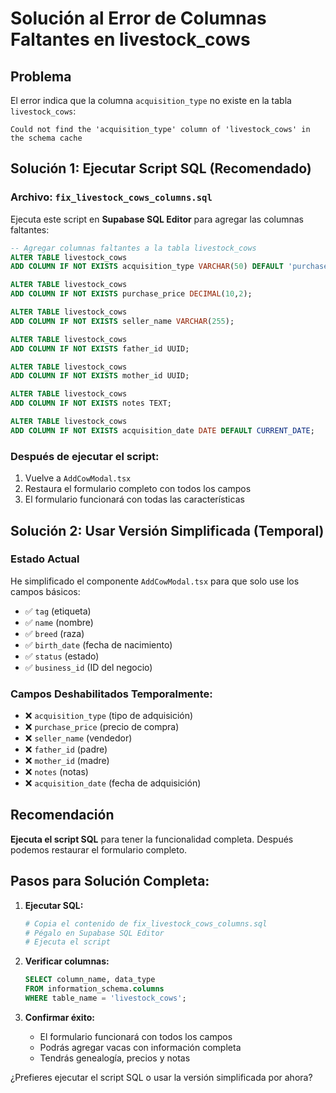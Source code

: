 # Solución al Error de Columnas Faltantes en livestock_cows

## Problema
El error indica que la columna `acquisition_type` no existe en la tabla `livestock_cows`:
```
Could not find the 'acquisition_type' column of 'livestock_cows' in the schema cache
```

## Solución 1: Ejecutar Script SQL (Recomendado)

### Archivo: `fix_livestock_cows_columns.sql`
Ejecuta este script en **Supabase SQL Editor** para agregar las columnas faltantes:

```sql
-- Agregar columnas faltantes a la tabla livestock_cows
ALTER TABLE livestock_cows 
ADD COLUMN IF NOT EXISTS acquisition_type VARCHAR(50) DEFAULT 'purchase';

ALTER TABLE livestock_cows 
ADD COLUMN IF NOT EXISTS purchase_price DECIMAL(10,2);

ALTER TABLE livestock_cows 
ADD COLUMN IF NOT EXISTS seller_name VARCHAR(255);

ALTER TABLE livestock_cows 
ADD COLUMN IF NOT EXISTS father_id UUID;

ALTER TABLE livestock_cows 
ADD COLUMN IF NOT EXISTS mother_id UUID;

ALTER TABLE livestock_cows 
ADD COLUMN IF NOT EXISTS notes TEXT;

ALTER TABLE livestock_cows 
ADD COLUMN IF NOT EXISTS acquisition_date DATE DEFAULT CURRENT_DATE;
```

### Después de ejecutar el script:
1. Vuelve a `AddCowModal.tsx`
2. Restaura el formulario completo con todos los campos
3. El formulario funcionará con todas las características

## Solución 2: Usar Versión Simplificada (Temporal)

### Estado Actual
He simplificado el componente `AddCowModal.tsx` para que solo use los campos básicos:
- ✅ `tag` (etiqueta)
- ✅ `name` (nombre)
- ✅ `breed` (raza)
- ✅ `birth_date` (fecha de nacimiento)
- ✅ `status` (estado)
- ✅ `business_id` (ID del negocio)

### Campos Deshabilitados Temporalmente:
- ❌ `acquisition_type` (tipo de adquisición)
- ❌ `purchase_price` (precio de compra)
- ❌ `seller_name` (vendedor)
- ❌ `father_id` (padre)
- ❌ `mother_id` (madre)
- ❌ `notes` (notas)
- ❌ `acquisition_date` (fecha de adquisición)

## Recomendación

**Ejecuta el script SQL** para tener la funcionalidad completa. Después podemos restaurar el formulario completo.

## Pasos para Solución Completa:

1. **Ejecutar SQL:**
   ```bash
   # Copia el contenido de fix_livestock_cows_columns.sql
   # Pégalo en Supabase SQL Editor
   # Ejecuta el script
   ```

2. **Verificar columnas:**
   ```sql
   SELECT column_name, data_type 
   FROM information_schema.columns 
   WHERE table_name = 'livestock_cows';
   ```

3. **Confirmar éxito:**
   - El formulario funcionará con todos los campos
   - Podrás agregar vacas con información completa
   - Tendrás genealogía, precios y notas

¿Prefieres ejecutar el script SQL o usar la versión simplificada por ahora?
